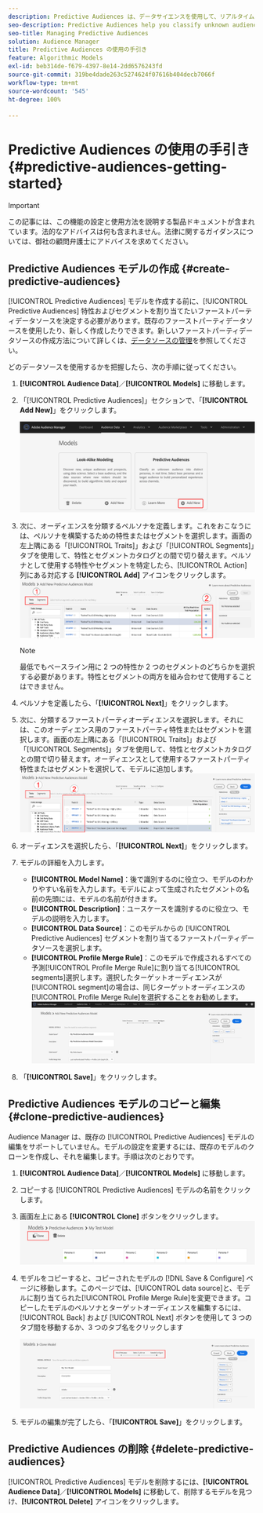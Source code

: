 ```yaml
---
description: Predictive Audiences は、データサイエンスを使用して、リアルタイムに不明なオーディエンスを個別のペルソナに分類するのに役立ちます。
seo-description: Predictive Audiences help you classify unknown audiences into distinct personas in real-time, using data science.
seo-title: Managing Predictive Audiences
solution: Audience Manager
title: Predictive Audiences の使用の手引き
feature: Algorithmic Models
exl-id: beb314de-f679-4397-8e14-2dd6576243fd
source-git-commit: 319be4dade263c5274624f07616b404decb7066f
workflow-type: tm+mt
source-wordcount: '545'
ht-degree: 100%

---
```


# Predictive Audiences の使用の手引き {#predictive-audiences-getting-started}

>[!IMPORTANT]
>この記事には、この機能の設定と使用方法を説明する製品ドキュメントが含まれています。法的なアドバイスは何も含まれません。法律に関するガイダンスについては、御社の顧問弁護士にアドバイスを求めてください。

## Predictive Audiences モデルの作成 {#create-predictive-audiences}

[!UICONTROL Predictive Audiences] モデルを作成する前に、[!UICONTROL Predictive Audiences] 特性およびセグメントを割り当てたいファーストパーティデータソースを決定する必要があります。既存のファーストパーティデータソースを使用したり、新しく作成したりできます。新しいファーストパーティデータソースの作成方法について詳しくは、[データソースの管理](https://experienceleague.adobe.com/docs/audience-manager/user-guide/features/data-sources/manage-datasources.html?lang=ja)を参照してください。

どのデータソースを使用するかを把握したら、次の手順に従ってください。

1. **[!UICONTROL Audience Data]**／**[!UICONTROL Models]** に移動します。
1. 「[!UICONTROL Predictive Audiences]」セクションで、「**[!UICONTROL Add New]**」をクリックします。

   ![smart-persona-add](assets/predictive-audiences-add.png)

1. 次に、オーディエンスを分類するペルソナを定義します。これをおこなうには、ペルソナを構築するための特性またはセグメントを選択します。画面の左上隅にある「[!UICONTROL Traits]」および「[!UICONTROL Segments]」タブを使用して、特性とセグメントカタログとの間で切り替えます。ペルソナとして使用する特性やセグメントを特定したら、[!UICONTROL Action] 列にある対応する **[!UICONTROL Add]** アイコンをクリックします。
   ![smart-persona-select-personas](assets/predictive-audiences-persona.png)
   >[!NOTE]
   >最低でもベースライン用に 2 つの特性か 2 つのセグメントのどちらかを選択する必要があります。特性とセグメントの両方を組み合わせて使用することはできません。
1. ペルソナを定義したら、「**[!UICONTROL Next]**」をクリックします。
1. 次に、分類するファーストパーティオーディエンスを選択します。それには、このオーディエンス用のファーストパーティ特性またはセグメントを選択します。画面の左上隅にある「[!UICONTROL Traits]」および「[!UICONTROL Segments]」タブを使用して、特性とセグメントカタログとの間で切り替えます。オーディエンスとして使用するファーストパーティ特性またはセグメントを選択して、モデルに追加します。
   ![smart-persona-select-audience](assets/predictive-audiences-audience.png)
1. オーディエンスを選択したら、「**[!UICONTROL Next]**」をクリックします。
1. モデルの詳細を入力します。
   * **[!UICONTROL Model Name]**：後で識別するのに役立つ、モデルのわかりやすい名前を入力します。モデルによって生成されたセグメントの名前の先頭には、モデルの名前が付きます。
   * **[!UICONTROL Description]**：ユースケースを識別するのに役立つ、モデルの説明を入力します。
   * **[!UICONTROL Data Source]**：このモデルからの [!UICONTROL Predictive Audiences] セグメントを割り当てるファーストパーティデータソースを選択します。
   * **[!UICONTROL Profile Merge Rule]**：このモデルで作成されるすべての予測[!UICONTROL Profile Merge Rule]に割り当てる[!UICONTROL segments]選択します。選択したターゲットオーディエンスが[!UICONTROL segment]の場合は、同じターゲットオーディエンスの[!UICONTROL Profile Merge Rule]を選択することをお勧めします。
     ![predictive-audiences-save](assets/predictive-audiences-save.png)
1. 「**[!UICONTROL Save]**」をクリックします。

## Predictive Audiences モデルのコピーと編集 {#clone-predictive-audiences}

Audience Manager は、既存の [!UICONTROL Predictive Audiences] モデルの編集をサポートしていません。モデルの設定を変更するには、既存のモデルのクローンを作成し、それを編集します。手順は次のとおりです。

1. **[!UICONTROL Audience Data]**／**[!UICONTROL Models]** に移動します。
2. コピーする [!UICONTROL Predictive Audiences] モデルの名前をクリックします。
3. 画面左上にある **[!UICONTROL Clone]** ボタンをクリックします。
   ![predictive-audiences-clone](assets/predictive-audiences-clone.png)
4. モデルをコピーすると、コピーされたモデルの [!DNL Save & Configure] ページに移動します。このページでは、[!UICONTROL data source]と、モデルに割り当てられた[!UICONTROL Profile Merge Rule]を変更できます。コピーしたモデルのペルソナとターゲットオーディエンスを編集するには、[!UICONTROL Back] および [!UICONTROL Next] ボタンを使用して 3 つのタブ間を移動するか、3 つのタブ名をクリックします

   ![predictive-audiences-clone-navigate](assets/predictive-audiences-clone-navigate.png)

5. モデルの編集が完了したら、「**[!UICONTROL Save]**」をクリックします。

## Predictive Audiences の削除 {#delete-predictive-audiences}

[!UICONTROL Predictive Audiences] モデルを削除するには、**[!UICONTROL Audience Data]**／**[!UICONTROL Models]** に移動して、削除するモデルを見つけ、**[!UICONTROL Delete]** アイコンをクリックします。
